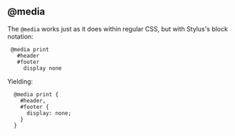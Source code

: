 
## @media

 The `@media` works just as it does within regular CSS, but with Stylus's block notation:

     @media print
       #header
       #footer
         display none

Yielding:

      @media print {
        #header,
        #footer {
          display: none;
        }
      }
